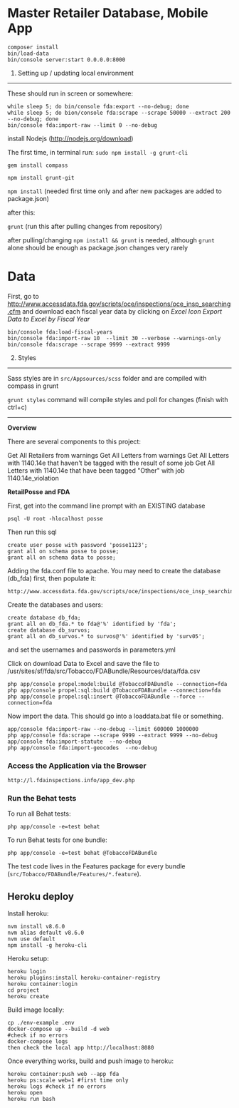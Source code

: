 Master Retailer Database, Mobile App
====================================

    composer install
    bin/load-data
    bin/console server:start 0.0.0.0:8000
    


1) Setting up / updating local environment 
----------------------------------

These should run in screen or somewhere:

    while sleep 5; do bin/console fda:export --no-debug; done
    while sleep 5; do bion/console fda:scrape --scrape 50000 --extract 200 --no-debug; done
    bin/console fda:import-raw --limit 0 --no-debug


install Nodejs (http://nodejs.org/download)

The first time, in terminal run:
`sudo npm install -g grunt-cli`  

`gem install compass`

`npm install grunt-git`

`npm install` (needed first time only and after new packages are added to package.json)

after this:

`grunt` (run this after pulling changes from repository)

after pulling/changing `npm install && grunt` is needed, although `grunt` alone should be enough as package.json changes very rarely

Data
====

First, go to http://www.accessdata.fda.gov/scripts/oce/inspections/oce_insp_searching.cfm and download each fiscal year data 
by clicking on *Excel Icon Export Data to Excel by Fiscal Year*

    bin/console fda:load-fiscal-years
    bin/console fda:import-raw 10  --limit 30 --verbose --warnings-only
    bin/console fda:scrape --scrape 9999 --extract 9999 

2) Styles
---------

Sass styles are in `src/Appsources/scss` folder and are compiled with compass in grunt

`grunt styles` command will compile styles and poll for changes (finish with ctrl+c)

----
 


**Overview**

There are several components to this project:


Get All Retailers from warnings
Get All Letters from warnings
Get All Letters with 1140.14e that haven't be tagged with the result of some job
Get All Letters with 1140.14e that have been tagged "Other" with job 1140.14e_violation

**RetailPosse and FDA**

First, get into the command line prompt with an EXISTING database

    psql -U root -hlocalhost posse
    
Then run this sql
   
    create user posse with password 'posse1123';
    grant all on schema posse to posse;
    grant all on schema data to posse;

Adding the fda.conf file to apache.  You may need to
create the database (db_fda) first, then populate it:

    http://www.accessdata.fda.gov/scripts/oce/inspections/oce_insp_searching.cfm

Create the databases and users:

    create database db_fda;
    grant all on db_fda.* to fda@'%' identified by 'fda';
    create database db_survos;
    grant all on db_survos.* to survos@'%' identified by 'surv05';

and set the usernames and passwords in parameters.yml

Click on download Data to Excel and save the file to
/usr/sites/sf/fda/src/Tobacco/FDABundle/Resources/data/fda.csv

    php app/console propel:model:build @TobaccoFDABundle --connection=fda
    php app/console propel:sql:build @TobaccoFDABundle --connection=fda
    php app/console propel:sql:insert @TobaccoFDABundle --force --connection=fda

Now import the data.  This should go into a loaddata.bat file or something.

    app/console fda:import-raw --no-debug --limit 600000 1000000
    php app/console fda:scrape --scrape 9999 --extract 9999 --no-debug
    app/console fda:import-statute  --no-debug
    php app/console fda:import-geocodes  --no-debug

### Access the Application via the Browser

    http://l.fdainspections.info/app_dev.php

### Run the Behat tests

To run all Behat tests:

    php app/console -e=test behat

To run Behat tests for one bundle:

    php app/console -e=test behat @TobaccoFDABundle

The test code lives in the Features package for every bundle
(`src/Tobacco/FDABundle/Features/*.feature`).


## Heroku deploy
Install heroku:
```
nvm install v8.6.0
nvm alias default v8.6.0
nvm use default
npm install -g heroku-cli
```
 
Heroku setup:
```
heroku login
heroku plugins:install heroku-container-registry
heroku container:login
cd project
heroku create
```

Build image locally: 
```
cp ./env-example .env
docker-compose up --build -d web
#check if no errors
docker-compose logs
then check the local app http://localhost:8080 
```

Once everything works, build and push image to heroku:
```
heroku container:push web --app fda
heroku ps:scale web=1 #first time only
heroku logs #check if no errors
heroku open 
heroku run bash
```
